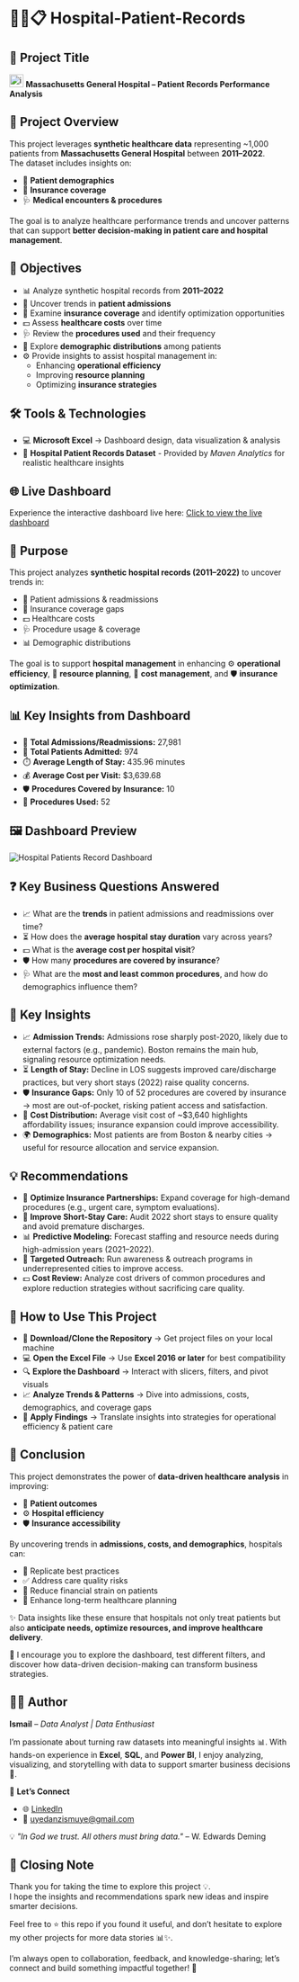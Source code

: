 # 🏥👥📋 Hospital-Patient-Records

## 🏥 Project Title  
<img width="25" height="23" alt="image" src="https://github.com/user-attachments/assets/60b3c3a9-f182-4f5b-85f0-eeb23ada5e92" /> **Massachusetts General Hospital – Patient Records Performance Analysis**  

## 📘 Project Overview  
This project leverages **synthetic healthcare data** representing ~1,000 patients from **Massachusetts General Hospital** between **2011–2022**.  
The dataset includes insights on:  
- 👤 **Patient demographics**  
- 🏦 **Insurance coverage**  
- 🩺 **Medical encounters & procedures**  

The goal is to analyze healthcare performance trends and uncover patterns that can support **better decision-making in patient care and hospital management**.  

## 🎯 Objectives  
- 📊 Analyze synthetic hospital records from **2011–2022**  
- 🏥 Uncover trends in **patient admissions**  
- 🏦 Examine **insurance coverage** and identify optimization opportunities  
- 💵 Assess **healthcare costs** over time  
- 🩺 Review the **procedures used** and their frequency  
- 👤 Explore **demographic distributions** among patients  
- ⚙️ Provide insights to assist hospital management in:  
  - Enhancing **operational efficiency**  
  - Improving **resource planning**  
  - Optimizing **insurance strategies**  

## 🛠️ Tools & Technologies  
- 💻 **Microsoft Excel** → Dashboard design, data visualization & analysis  
- 📂 **Hospital Patient Records Dataset** - Provided by *Maven Analytics* for realistic healthcare insights  

## 🌐 Live Dashboard  
Experience the interactive dashboard live here:
[Click to view the live dashboard](https://1drv.ms/x/c/a145471cdb65b729/ET0vXtf3-jpOmitFPfvfSXUB64-N09iShf5wZdZ5mzGU-A?e=TMGh2O)

## 🎯 Purpose  
This project analyzes **synthetic hospital records (2011–2022)** to uncover trends in:  
- 👥 Patient admissions & readmissions  
- 🏦 Insurance coverage gaps  
- 💵 Healthcare costs  
- 🩺 Procedure usage & coverage  
- 📊 Demographic distributions  

The goal is to support **hospital management** in enhancing ⚙️ **operational efficiency**, 📅 **resource planning**, 💸 **cost management**, and 🛡️ **insurance optimization**.  


## 📊 Key Insights from Dashboard  
- 🏥 **Total Admissions/Readmissions:** 27,981  
- 👤 **Total Patients Admitted:** 974  
- ⏱️ **Average Length of Stay:** 435.96 minutes  
- 💰 **Average Cost per Visit:** $3,639.68  
- 🛡️ **Procedures Covered by Insurance:** 10  
- 🧾 **Procedures Used:** 52

## 🖼️ Dashboard Preview 
![Hospital Patients Record Dashboard](Dashboard_massach)

## ❓ Key Business Questions Answered  
- 📈 What are the **trends** in patient admissions and readmissions over time?  
- ⏳ How does the **average hospital stay duration** vary across years?  
- 💵 What is the **average cost per hospital visit**?  
- 🛡️ How many **procedures are covered by insurance**?  
- 🩺 What are the **most and least common procedures**, and how do demographics influence them?  

## 🔎 Key Insights  
- 📈 **Admission Trends:** Admissions rose sharply post-2020, likely due to external factors (e.g., pandemic). Boston remains the main hub, signaling resource optimization needs.  
- ⏳ **Length of Stay:** Decline in LOS suggests improved care/discharge practices, but very short stays (2022) raise quality concerns.  
- 🛡️ **Insurance Gaps:** Only 10 of 52 procedures are covered by insurance → most are out-of-pocket, risking patient access and satisfaction.  
- 💸 **Cost Distribution:** Average visit cost of ~$3,640 highlights affordability issues; insurance expansion could improve accessibility.  
- 🌍 **Demographics:** Most patients are from Boston & nearby cities → useful for resource allocation and service expansion.  

## 💡 Recommendations  
- 🤝 **Optimize Insurance Partnerships:** Expand coverage for high-demand procedures (e.g., urgent care, symptom evaluations).  
- 🏥 **Improve Short-Stay Care:** Audit 2022 short stays to ensure quality and avoid premature discharges.  
- 📊 **Predictive Modeling:** Forecast staffing and resource needs during high-admission years (2021–2022).  
- 📢 **Targeted Outreach:** Run awareness & outreach programs in underrepresented cities to improve access.  
- 💵 **Cost Review:** Analyze cost drivers of common procedures and explore reduction strategies without sacrificing care quality.  

## 🚀 How to Use This Project  
- 📂 **Download/Clone the Repository** → Get project files on your local machine  
- 💻 **Open the Excel File** → Use **Excel 2016 or later** for best compatibility  
- 🔍 **Explore the Dashboard** → Interact with slicers, filters, and pivot visuals  
- 📈 **Analyze Trends & Patterns** → Dive into admissions, costs, demographics, and coverage gaps  
- 📝 **Apply Findings** → Translate insights into strategies for operational efficiency & patient care  

## 🏁 Conclusion  
This project demonstrates the power of **data-driven healthcare analysis** in improving:  
- 🏥 **Patient outcomes**  
- ⚙️ **Hospital efficiency**  
- 🛡️ **Insurance accessibility**  

By uncovering trends in **admissions, costs, and demographics**, hospitals can:  
- 🔁 Replicate best practices  
- ✅ Address care quality risks  
- 💸 Reduce financial strain on patients  
- 📅 Enhance long-term healthcare planning  

✨ Data insights like these ensure that hospitals not only treat patients but also **anticipate needs, optimize resources, and improve healthcare delivery**.  

🔗 I encourage you to explore the dashboard, test different filters, and discover how data-driven decision-making can transform business strategies.  

## 👨‍💻 Author  
**Ismail** – *Data Analyst | Data Enthusiast*  

I’m passionate about turning raw datasets into meaningful insights 📊. With hands-on experience in **Excel**, **SQL**, and **Power BI**, I enjoy analyzing, visualizing, and storytelling with data to support smarter business decisions 🚀.  

🔗 **Let’s Connect**  
- 🌐 [LinkedIn](https://www.linkedin.com/in/uye-ismail-d)  
- 📧 uyedanzismuye@gmail.com  

💡 *"In God we trust. All others must bring data."* – W. Edwards Deming  

## 🙏 Closing Note  
Thank you for taking the time to explore this project 💡.  
I hope the insights and recommendations spark new ideas and inspire smarter decisions.  

Feel free to ⭐ this repo if you found it useful, and don’t hesitate to explore my other projects for more data stories 📊✨.  

I’m always open to collaboration, feedback, and knowledge-sharing; let’s connect and build something impactful together! 🤝  

